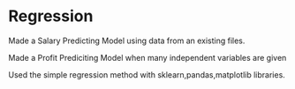 # Regression
Made a Salary Predicting Model using data from an existing files.

Made a Profit Prediciting Model when many independent variables are given

Used the simple regression method with sklearn,pandas,matplotlib libraries.
